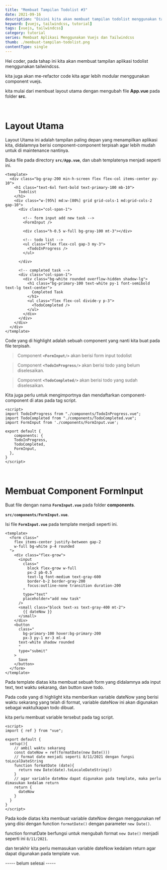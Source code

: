```yaml
---
title: "Membuat Tampilan Todolist #3"
date: 2021-09-16
description: "Disini kita akan membuat tampilan todolist menggunakan tailwindcss sebagai styling-nya, dan refactor code-nya menggunakan component vuejs agar lebih modular dan mudah di maintenance."
keyword: [vuejs, tailwindcss, tutorial]
tags: [vuejs, tailwindcss]
category: tutorial
series: Membuat Aplikasi Menggunakan Vuejs dan Tailwindcss
thumb: ./membuat-tampilan-todolist.png
contentType: single
---
```


Hei coder, pada tahap ini kita akan membuat tampilan aplikasi todolist menggunakan tailwindcss.

kita juga akan me-refactor code kita agar lebih modular menggunakan component vuejs.

kita mulai dari membuat layout utama dengan mengubah file **App.vue** pada folder **src**.

<br/>

# Layout Utama

Layout Utama ini adalah tampilan paling depan yang menampilkan aplikasi kita, didalamnya berisi component-component terpisah agar lebih mudah untuk di maintenance nantinya.

Buka file pada directory **`src/App.vue`**, dan ubah templatenya menjadi seperti ini.

```vue:expose=true {10,16,28}
<template>
  <div class="bg-gray-200 min-h-screen flex flex-col items-center py-10">
    <h1 class="text-6xl font-bold text-primary-100 mb-10">
      Todolist
    </h1>
    <div class="w-[95%] md:w-[80%] grid grid-cols-1 md:grid-cols-2 gap-10">
      <div class="col-span-1">

        <!-- form input add new task -->
        <FormInput /> 

        <div class="h-0.5 w-full bg-gray-100 mt-3"></div>

        <!-- todo list -->
        <ul class="flex flex-col gap-3 my-3">
          <TodoInProgress />
        </ul>
        
      </div>

      <!-- completed task -->
      <div class="col-span-1">
        <div class="bg-white rounded overflow-hidden shadow-lg">
          <h1 class="bg-primary-100 text-white py-1 font-semibold text-lg text-center">
            Completed Task
          </h1>
          <ul class="flex flex-col divide-y p-3">
            <TodoCompleted />
          </ul>
        </div>
      </div>
    </div>
  </div>
</template>
```

Code yang di highlight adalah sebuah component yang nanti kita buat pada file terpisah.

> Component **`<FormInput/>`** akan berisi form input todolist

> Component **`<TodoInProgress/>`** akan berisi todo yang belum diselesaikan.

> Component **`<TodoCompleted/>`** akan berisi todo yang sudah diselesaikan.

Kita juga perlu untuk mengimportnya dan mendaftarkan component-component di atas pada tag script.

```vue:expose=true
<script>
import TodoInProgress from "./components/TodoInProgress.vue";
import TodoCompleted from "./components/TodoCompleted.vue";
import FormInput from './components/FormInput.vue';

export default {
	components: {
    TodoInProgress,
    TodoCompleted,
    FormInput,
  },
}
</script>
```

<br/>

# Membuat Component FormInput

Buat file dengan nama  **`FormInput.vue`** pada folder **components**.

**`src/components/FormInput.vue`**.

Isi file **`FormInput.vue`** pada template menjadi seperti ini.

```vue:expose=true {19}
<template>
  <form class="
    flex items-center justify-between gap-2
    w-full bg-white p-4 rounded 
  ">
    <div class="flex-grow">
      <input
        class="
          block flex-grow w-full 
          px-2 pb-0.5 
          text-lg font-medium text-gray-600
          border-b-2 border-gray-200 
          focus:outline-none transition duration-200
        "
        type="text" 
        placeholder="add new task"
      />
      <small class="block text-xs text-gray-400 mt-2">
        {{ dateNow }}
      </small>
    </div>
    <button
      class="
        bg-primary-100 hover:bg-primary-200 
        px-3 py-1 mr-3 ml-4
      text-white shadow rounded 
      "
      type="submit" 
    >
      Save
    </button>
  </form>
</template>
```

Pada template diatas kita membuat sebuah form yang didalamnya ada input text, text waktu sekarang, dan button save todo.

Pada code yang di highlight kita memberikan variable dateNow yang berisi waktu sekarang yang telah di format, variable dateNow ini akan digunakan sebagai waktu/kapan todo dibuat.

kita perlu membuat variable tersebut pada tag script.

```vue:expose=true
<script>
import { ref } from "vue";

export default {
  setup(){
    // ambil waktu sekarang
    const dateNow = ref(formatDate(new Date()))
    // format date menjadi seperti 8/11/2021 dengan fungsi toLocalDateString
    function formatDate (date){
      return new Date(date).toLocaleDateString()
    }
    // agar variable dateNow dapat digunakan pada template, maka perlu dimasukan kedalam return
    return {
      dateNow
    }
  }
}
</script>
```

Pada kode diatas kita membuat variable dateNow dengan menggunakan ref yang diisi dengan function `formatDate()` dengan parameter `new Date()`.

function formatDate berfungsi untuk mengubah format `new Date()` menjadi seperti ini `8/11/2021`.

dan terakhir kita perlu memasukan variable dateNow kedalam return agar dapat digunakan pada template vue.

----- belum selesai -----